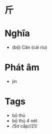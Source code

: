 # 斤

# Nghĩa
* (bộ) Cân (cái rìu)

# Phát âm
* jin

# Tags
* bộ thủ
*  bộ thủ 4 nét
*  /Sơ cấp//21/

